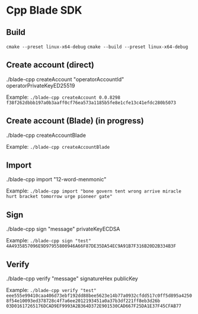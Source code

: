 # Cpp Blade SDK

## Build

`cmake --preset linux-x64-debug`
`cmake --build --preset linux-x64-debug`

## Create account (direct)

./blade-cpp createAccount "operatorAccountId" operatorPrivateKeyED25519

Example: `./blade-cpp createAccount 0.0.8298 f38f262dbbb197a0b3aaff0cf76ea573a1185b5fe8e1cfe13c41efdc280b5073`


## Create account (Blade) (in progress)

./blade-cpp createAccountBlade 

Example: `./blade-cpp createAccountBlade`

## Import

./blade-cpp import "12-word-menmonic" 

Example: `./blade-cpp import "bone govern tent wrong arrive miracle hurt bracket tomorrow urge pioneer gate"`

## Sign

./blade-cpp sign "message" privateKeyECDSA

Example: `./blade-cpp sign "test" 4A4935857096E9D97955800946A66F87DE35DA54EC9A91B7F316B20D2B334B3F`

## Verify

./blade-cpp verify "message" signatureHex publicKey

Example: `./blade-cpp verify "test" eee555e99410caa406d73ebf192dd88bee5623e14b77a0932cfdd517c0ff5d895a42508f54e10093ed378728c4f7a6ee2012193451a0a37b3df221ff8eb3d26b 03D01617265176DCAD9EF9993A2B364D372E901530CAD667F25DA1E37F45CFAB77`
